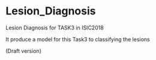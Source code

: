 # Lesion_Diagnosis
Lesion Diagnosis for TASK3 in ISIC2018

It produce a model for this Task3 to classifying the lesions

(Draft version)
